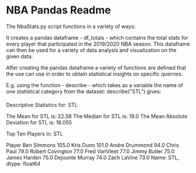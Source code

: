 # NBA Pandas Readme

The NbaStats.py script functions in a variety of ways:

It creates a pandas dataframe - df_totals - which contains the total stats for every player that participated in the 2019/2020 NBA season. This dataframe can then be used for a variety of data analysis and visualization on the given data. 

After creating the pandas dataframe  a variety of functions are defined that the use can use in order to obtain statistical insights on specific querries. 

E.g. using the function - describe - which takes as a variable the name of one statistical category from the dataset: describe("STL") gives:

####
Descriptive Statistics for:  STL 

The Mean for  STL  is:  22.58
The Median for  STL  is:  19.0
The Mean Absolute Deviation for  STL  is:  16.055 

Top Ten Players in:  STL 

Player
Ben Simmons         105.0
Kris Dunn           101.0
Andre Drummond       94.0
Chris Paul           79.0
Robert Covington     77.0
Fred VanVleet        77.0
Jimmy Butler         75.0
James Harden         75.0
Dejounte Murray      74.0
Zach LaVine          73.0
Name: STL, dtype: float64

####


